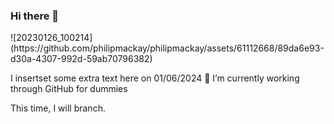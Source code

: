### Hi there 👋

<!--
**philipmackay/philipmackay** is a ✨ _special_ ✨ repository because its `README.md` (this file) appears on your GitHub profile.

Here are some ideas to get you started:

- 🔭 I’m currently working on ...
- 🌱 I’m currently learning ...
- 👯 I’m looking to collaborate on ...
- 🤔 I’m looking for help with ...
- 💬 Ask me about ...
- 📫 How to reach me: ...
- 😄 Pronouns: ...
- ⚡ Fun fact: ...
-->![20230126_100214](https://github.com/philipmackay/philipmackay/assets/61112668/89da6e93-d30a-4307-992d-59ab70796382)
I insertset some extra text here on 01/06/2024
🔭 I’m currently working through GitHub for dummies 

This time, I will branch.
